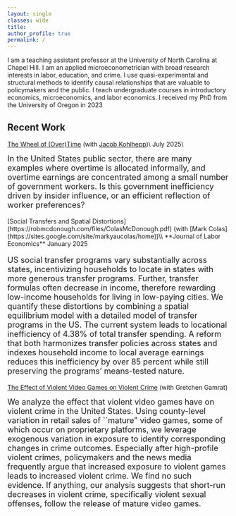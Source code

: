 ```yaml
---
layout: single
classes: wide
title: 
author_profile: true
permalink: /
---
```

I am a teaching assistant professor at the University of North Carolina at Chapel Hill. I am an applied microeconometrician with broad research interests in labor, education, and crime. I use quasi-experimental and structural methods to identify causal relationships that are valuable to policymakers and the public. I teach undergraduate courses in introductory economics, microeconomics, and labor economics. I received my PhD from the University of Oregon in 2023

## Recent Work
[The Wheel of (Over)Time](https://robmcdonough.com/files/KohlheppMcDonough.pdf) (with [Jacob Kohlhepp](https://www.jkohlhepp.com/))\\
July 2025\\

<font size="4"><p>
In the United States public sector, there are many examples where overtime is allocated informally, and overtime earnings are concentrated among a small number of government workers. Is this government inefficiency driven by insider influence, or an efficient reflection of worker preferences?
</p></font>
[Social Transfers and Spatial Distortions](https://robmcdonough.com/files/ColasMcDonough.pdf) (with [Mark Colas](https://sites.google.com/site/markyaucolas/home))\\
**Journal of Labor Economics** January 2025
<font size="4"><p>
US social transfer programs vary substantially across states, incentivizing households to locate in states with more generous transfer programs. Further, transfer formulas often decrease in income, therefore rewarding low-income households for living in low-paying cities. We quantify these distortions by combining a spatial equilibrium model with a detailed model of transfer programs in the US. The current system leads to locational inefficiency of 4.38% of total transfer spending. A reform that both harmonizes transfer policies across states and indexes household income to local average earnings reduces this inefficiency by over 85 percent while still preserving the programs’ means-tested nature.
</p></font>

[The Effect of Violent Video Games on Violent Crime](https://robmcdonough.com/files/McDonough_Videogames-violence_CURRENT.pdf)
(with Gretchen Gamrat)
<font size="4"><p>
We analyze the effect that violent video games have on violent crime in the United States. Using county-level variation in retail sales of ``mature" video games, some of which occur on proprietary platforms, we leverage exogenous variation in exposure to identify corresponding changes in crime outcomes. Especially after high-profile violent crimes, policymakers and the news media frequently argue that increased exposure to violent games leads to increased violent crime.  We find no such evidence. If anything, our analysis suggests that short-run decreases in violent crime, specifically violent sexual offenses, follow the release of mature video games. 
</p></font>


<a rel="me" href="https://econtwitter.net/@rob_mcdonough"></a>